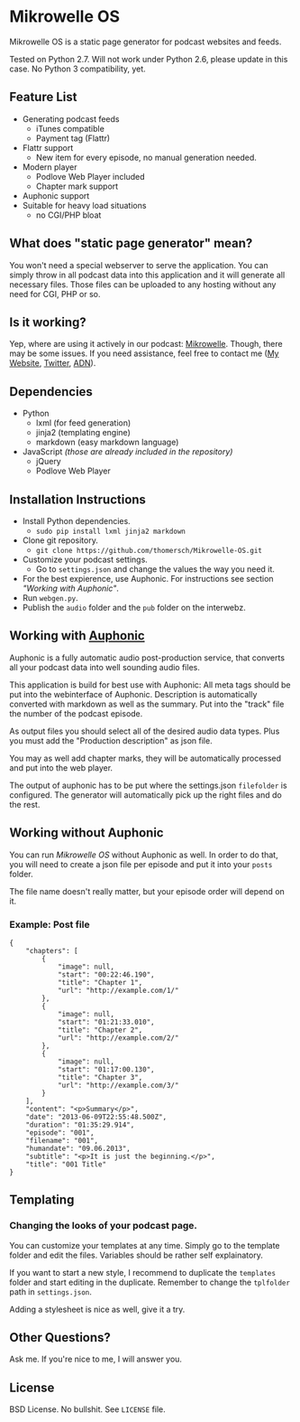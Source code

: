 # Mikrowelle OS

Mikrowelle OS is a static page generator for podcast websites and feeds.

Tested on Python 2.7. Will not work under Python 2.6, please update in this case. No Python 3 compatibility, yet.

## Feature List

* Generating podcast feeds
	* iTunes compatible
	* Payment tag (Flattr)
* Flattr support
	* New item for every episode, no manual generation needed.
* Modern player
	* Podlove Web Player included
	* Chapter mark support
* Auphonic support
* Suitable for heavy load situations
	* no CGI/PHP bloat

## What does "static page generator" mean?

You won't need a special webserver to serve the application. You can simply throw in all podcast data into this application and it will generate all necessary files. Those files can be uploaded to any hosting without any need for CGI, PHP or so.

## Is it working?

Yep, where are using it actively in our podcast: [Mikrowelle](http://mikrowelle.me/). Though, there may be some issues. If you need assistance, feel free to contact me ([My Website](http://skowron.biz/impressum/), [Twitter](http://twitter.com/thomersch), [ADN](http://alpha.app.net/thomersch/)).

## Dependencies

* Python
	* lxml (for feed generation)
	* jinja2 (templating engine)
	* markdown (easy markdown language)
* JavaScript _(those are already included in the repository)_
	* jQuery
	* Podlove Web Player


## Installation Instructions

* Install Python dependencies.
	* `sudo pip install lxml jinja2 markdown`
* Clone git repository.
	* `git clone https://github.com/thomersch/Mikrowelle-OS.git`
* Customize your podcast settings.
	* Go to `settings.json` and change the values the way you need it.
* For the best expierence, use Auphonic. For instructions see section *"Working with Auphonic"*.
* Run `webgen.py`.
* Publish the `audio` folder and the `pub` folder on the interwebz.


## Working with [Auphonic](http://auphonic.com/)

Auphonic is a fully automatic audio post-production service, that converts all your podcast data into well sounding audio files.

This application is build for best use with Auphonic: All meta tags should be put into the webinterface of Auphonic. Description is automatically converted with markdown as well as the summary. Put into the "track" file the number of the podcast episode.

As output files you should select all of the desired audio data types. Plus you must add the "Production description" as json file.

You may as well add chapter marks, they will be automatically processed and put into the web player.

The output of auphonic has to be put where the settings.json `filefolder` is configured. The generator will automatically pick up the right files and do the rest.

## Working without Auphonic

You can run _Mikrowelle OS_ without Auphonic as well. In order to do that, you will need to create a json file per episode and put it into your `posts` folder.

The file name doesn't really matter, but your episode order will depend on it.

### Example: Post file

	{
		"chapters": [
		    {
		        "image": null,
		        "start": "00:22:46.190",
		        "title": "Chapter 1",
		        "url": "http://example.com/1/"
		    },
		    {
		        "image": null,
		        "start": "01:21:33.010",
		        "title": "Chapter 2",
		        "url": "http://example.com/2/"
		    },
		    {
		        "image": null,
		        "start": "01:17:00.130",
		        "title": "Chapter 3",
		        "url": "http://example.com/3/"
		    }
		],
		"content": "<p>Summary</p>",
		"date": "2013-06-09T22:55:48.500Z",
		"duration": "01:35:29.914",
		"episode": "001",
		"filename": "001",
		"humandate": "09.06.2013",
		"subtitle": "<p>It is just the beginning.</p>",
		"title": "001 Title"
	}

## Templating
### Changing the looks of your podcast page.

You can customize your templates at any time. Simply go to the template folder and edit the files. Variables should be rather self explainatory.

If you want to start a new style, I recommend to duplicate the `templates` folder and start editing in the duplicate. Remember to change the `tplfolder` path in `settings.json`.

Adding a stylesheet is nice as well, give it a try.

## Other Questions?

Ask me. If you're nice to me, I will answer you.

## License

BSD License. No bullshit. See `LICENSE` file.